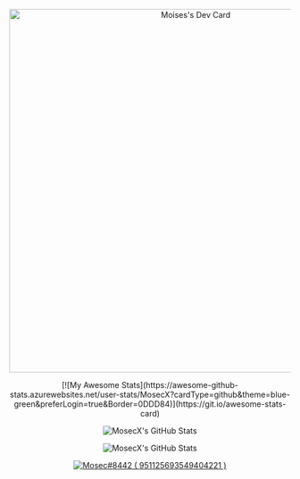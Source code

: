 <p align="center">
  <a href="https://app.daily.dev/mosecx"><img src="https://api.daily.dev/devcards/v2/mEuXoQJq4FmQLRJch4ceX.png?type=wide&r=271" width="652" alt="Moises's Dev Card"/></a>
</p>
<p align="center">
  [![My Awesome Stats](https://awesome-github-stats.azurewebsites.net/user-stats/MosecX?cardType=github&theme=blue-green&preferLogin=true&Border=0DDD84)](https://git.io/awesome-stats-card)
</p>
<p align="center">
  <img src="https://github-readme-streak-stats.herokuapp.com/?user=MosecX&theme=dark&hide_border=true" alt="MosecX's GitHub Stats" />
</p>
<p align="center">
  <img src="https://github-readme-stats.vercel.app/api/top-langs/?username=MosecX&theme=dark&show_icons=true&hide_border=true&layout=compact" alt="MosecX's GitHub Stats" />
</p>
<p align="center">
  <a href="https://discord.com/users/951125693549404221">
     <img src="https://discord.c99.nl/widget/theme-2/951125693549404221.png" alt="Mosec#8442 ( 951125693549404221 )"/>
       </a>
</p>
